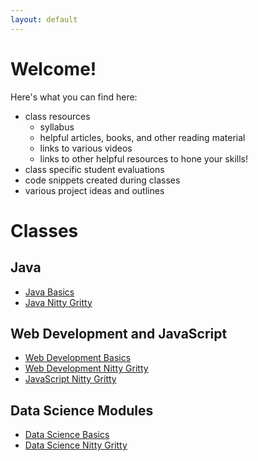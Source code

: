 ```yaml
---
layout: default
---
```


# Welcome!
Here's what you can find here:
- class resources
    - syllabus
    - helpful articles, books, and other reading material
    - links to various videos
    - links to other helpful resources to hone your skills!
- class specific student evaluations
- code snippets created during classes
- various project ideas and outlines

# Classes

## Java
- [Java Basics](classes/java_modules/basics.md)
- [Java Nitty Gritty](classes/java_modules/nitty.md)

## Web Development and JavaScript
- [Web Development Basics](classes/jsWebDev_modules/webDev_basics.md)
- [Web Development Nitty Gritty](classes/jsWebDev_modules/webDev_nitty.md)
- [JavaScript Nitty Gritty](classes/jsWebDev_modules/js_nitty.md)

## Data Science Modules
- [Data Science Basics](classes/dataScience_modules/basics.md)
- [Data Science Nitty Gritty](classes/dataScience_modules/nitty.md)
